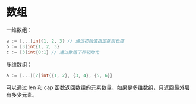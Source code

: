 # 数组

一维数组：

```go
a := [...]int{1, 2, 3} // 通过初始值指定数组长度
b := [3]int{1, 2, 3}
c := [3]int{0:1} // 通过数组下标初始化
```

多维数组：

```go
a := [...][2]int{{1, 2}, {3, 4}, {5, 6}}
```

可以通过 len 和 cap 函数返回数组的元素数量，如果是多维数组，只返回最外层有多少元素。
